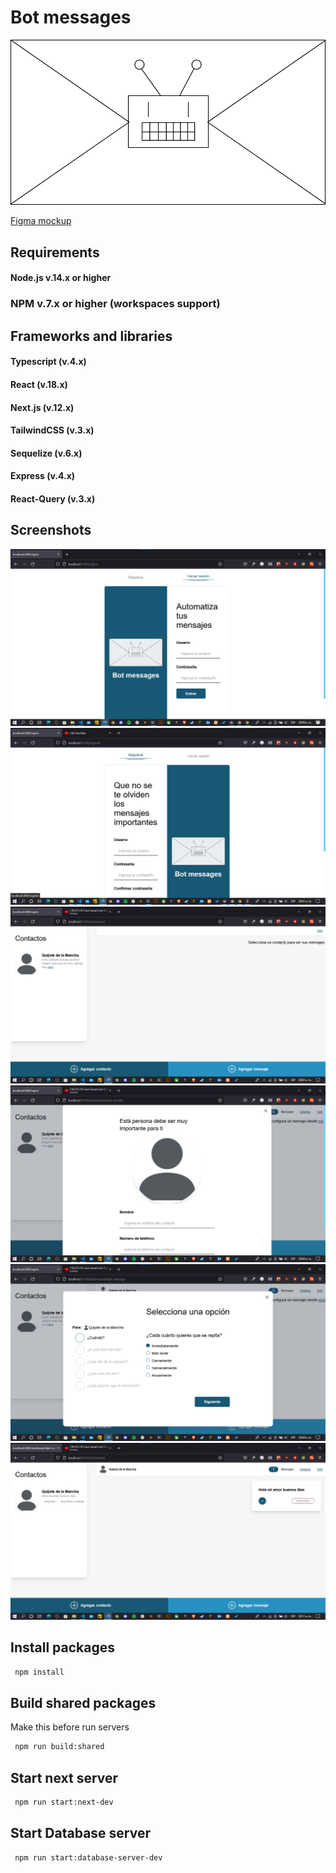 # Bot messages

<img src="docs/brand.svg"/>

[Figma mockup](https://www.figma.com/file/304GNIThYn4jwf7jPY0B0P/Bot-messages)

## Requirements

#### Node.js v.14.x or higher
### NPM v.7.x or higher (workspaces support)

## Frameworks and libraries

#### Typescript (v.4.x)
#### React (v.18.x)
#### Next.js (v.12.x)
#### TailwindCSS (v.3.x)
#### Sequelize (v.6.x)
#### Express (v.4.x)
#### React-Query (v.3.x)

## Screenshots

<img src="docs/screenshots/login.png"/>
<img src="docs/screenshots/register.png"/>
<img src="docs/screenshots/dashboard.png"/>
<img src="docs/screenshots/add-contact.png"/>
<img src="docs/screenshots/add-message.png"/>
<img src="docs/screenshots/history-message-list.png"/>

## Install packages

```bash
 npm install
```

## Build shared packages

Make this before run servers

```bash
 npm run build:shared
```

## Start next server

```bash
 npm run start:next-dev
```

## Start Database server

```bash
 npm run start:database-server-dev
```
